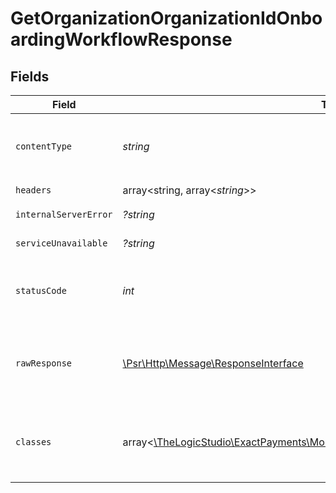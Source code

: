# GetOrganizationOrganizationIdOnboardingWorkflowResponse


## Fields

| Field                                                                                                                                  | Type                                                                                                                                   | Required                                                                                                                               | Description                                                                                                                            |
| -------------------------------------------------------------------------------------------------------------------------------------- | -------------------------------------------------------------------------------------------------------------------------------------- | -------------------------------------------------------------------------------------------------------------------------------------- | -------------------------------------------------------------------------------------------------------------------------------------- |
| `contentType`                                                                                                                          | *string*                                                                                                                               | :heavy_check_mark:                                                                                                                     | HTTP response content type for this operation                                                                                          |
| `headers`                                                                                                                              | array<string, array<*string*>>                                                                                                         | :heavy_check_mark:                                                                                                                     | N/A                                                                                                                                    |
| `internalServerError`                                                                                                                  | *?string*                                                                                                                              | :heavy_minus_sign:                                                                                                                     | **Internal Server Error**<br/>                                                                                                         |
| `serviceUnavailable`                                                                                                                   | *?string*                                                                                                                              | :heavy_minus_sign:                                                                                                                     | **Service Unavailable**<br/>                                                                                                           |
| `statusCode`                                                                                                                           | *int*                                                                                                                                  | :heavy_check_mark:                                                                                                                     | HTTP response status code for this operation                                                                                           |
| `rawResponse`                                                                                                                          | [\Psr\Http\Message\ResponseInterface](https://www.php-fig.org/psr/psr-7/#33-psrhttpmessageresponseinterface)                           | :heavy_check_mark:                                                                                                                     | Raw HTTP response; suitable for custom response parsing                                                                                |
| `classes`                                                                                                                              | array<[\TheLogicStudio\ExactPayments\Models\Shared\UnderwritingWorkflowResponse](../../Models/Shared/UnderwritingWorkflowResponse.md)> | :heavy_minus_sign:                                                                                                                     | List of the active underwriting workflows of the PayFac.                                                                               |